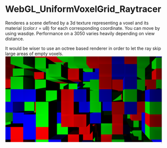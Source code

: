 # WebGL_UniformVoxelGrid_Raytracer


Renderes a scene defined by a 3d texture representing a voxel and its material (color.r = u8) for each corresponding coordinate. 
You can move by using wasdqe. Performance on a 3050 varies heavily depending on view distance.

It would be wiser to use an octree based renderer in order to let the ray skip large areas of empty voxels.
![Screenshot](example.PNG)
